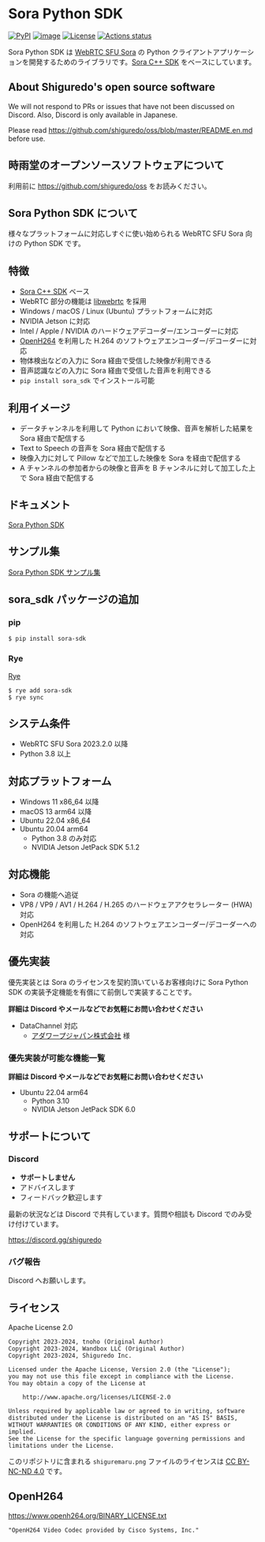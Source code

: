 # Sora Python SDK

[![PyPI](https://img.shields.io/pypi/v/sora_sdk)](https://pypi.org/project/sora-sdk/)
[![image](https://img.shields.io/pypi/pyversions/sora_sdk.svg)](https://pypi.python.org/pypi/sora_sdk)
[![License](https://img.shields.io/badge/License-Apache%202.0-blue.svg)](https://opensource.org/licenses/Apache-2.0)
[![Actions status](https://github.com/shiguredo/sora-python-sdk/workflows/build/badge.svg)](https://github.com/shiguredo/sora-python-sdk/actions)

Sora Python SDK は [WebRTC SFU Sora](https://sora.shiguredo.jp/) の Python クライアントアプリケーションを開発するためのライブラリです。[Sora C++ SDK](https://github.com/shiguredo/sora-cpp-sdk) をベースにしています。

## About Shiguredo's open source software

We will not respond to PRs or issues that have not been discussed on Discord. Also, Discord is only available in Japanese.

Please read https://github.com/shiguredo/oss/blob/master/README.en.md before use.

## 時雨堂のオープンソースソフトウェアについて

利用前に https://github.com/shiguredo/oss をお読みください。

## Sora Python SDK について

様々なプラットフォームに対応しすぐに使い始められる WebRTC SFU Sora 向けの Python SDK です。

## 特徴

- [Sora C++ SDK](https://github.com/shiguredo/sora-cpp-sdk) ベース
- WebRTC 部分の機能は [libwebrtc](https://webrtc.googlesource.com/src/) を採用
- Windows / macOS / Linux (Ubuntu) プラットフォームに対応
- NVIDIA Jetson に対応
- Intel / Apple / NVIDIA のハードウェアデコーダー/エンコーダーに対応
- [OpenH264](https://github.com/cisco/openh264) を利用した H.264 のソフトウェアエンコーダー/デコーダーに対応
- 物体検出などの入力に Sora 経由で受信した映像が利用できる
- 音声認識などの入力に Sora 経由で受信した音声を利用できる
- `pip install sora_sdk` でインストール可能

## 利用イメージ

- データチャンネルを利用して Python において映像、音声を解析した結果を Sora 経由で配信する
- Text to Speech の音声を Sora 経由で配信する
- 映像入力に対して Pillow などで加工した映像を Sora を経由で配信する
- A チャンネルの参加者からの映像と音声を B チャンネルに対して加工した上で Sora 経由で配信する

## ドキュメント

[Sora Python SDK](https://sora-python-sdk.shiguredo.jp/)

## サンプル集

[Sora Python SDK サンプル集](https://github.com/shiguredo/sora-python-sdk-samples)

## sora_sdk パッケージの追加

### pip

```console
$ pip install sora-sdk
```

### Rye

[Rye](https://rye-up.com/)

```
$ rye add sora-sdk
$ rye sync
```

## システム条件

- WebRTC SFU Sora 2023.2.0 以降
- Python 3.8 以上

## 対応プラットフォーム

- Windows 11 x86_64 以降
- macOS 13 arm64 以降
- Ubuntu 22.04 x86_64
- Ubuntu 20.04 arm64
  - Python 3.8 のみ対応
  - NVIDIA Jetson JetPack SDK 5.1.2

## 対応機能

- Sora の機能へ追従
- VP8 / VP9 / AV1 / H.264 / H.265 のハードウェアアクセラレーター (HWA) 対応
- OpenH264 を利用した H.264 のソフトウェアエンコーダー/デコーダーへの対応

## 優先実装

優先実装とは Sora のライセンスを契約頂いているお客様向けに Sora Python SDK の実装予定機能を有償にて前倒しで実装することです。

**詳細は Discord やメールなどでお気軽にお問い合わせください**

- DataChannel 対応
  - [アダワープジャパン株式会社](https://adawarp.com/) 様

### 優先実装が可能な機能一覧

**詳細は Discord やメールなどでお気軽にお問い合わせください**

- Ubuntu 22.04 arm64
  - Python 3.10
  - NVIDIA Jetson JetPack SDK 6.0

## サポートについて

### Discord

- **サポートしません**
- アドバイスします
- フィードバック歓迎します

最新の状況などは Discord で共有しています。質問や相談も Discord でのみ受け付けています。

https://discord.gg/shiguredo

### バグ報告

Discord へお願いします。

## ライセンス

Apache License 2.0

```
Copyright 2023-2024, tnoho (Original Author)
Copyright 2023-2024, Wandbox LLC (Original Author)
Copyright 2023-2024, Shiguredo Inc.

Licensed under the Apache License, Version 2.0 (the "License");
you may not use this file except in compliance with the License.
You may obtain a copy of the License at

    http://www.apache.org/licenses/LICENSE-2.0

Unless required by applicable law or agreed to in writing, software
distributed under the License is distributed on an "AS IS" BASIS,
WITHOUT WARRANTIES OR CONDITIONS OF ANY KIND, either express or implied.
See the License for the specific language governing permissions and
limitations under the License.
```

このリポジトリに含まれる `shiguremaru.png` ファイルのライセンスは [CC BY-NC-ND 4.0](https://creativecommons.org/licenses/by-nc-nd/4.0/deed.ja) です。

## OpenH264

https://www.openh264.org/BINARY_LICENSE.txt

```
"OpenH264 Video Codec provided by Cisco Systems, Inc."
```
